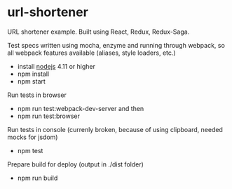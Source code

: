 # url-shortener
URL shortener example.
Built using React, Redux, Redux-Saga.

Test specs written using mocha, enzyme and running through webpack, so all webpack features available (aliases, style loaders, etc.)

- install [nodejs](https://nodejs.org/) 4.11 or higher
- npm install
- npm start

Run tests in browser
- npm run test:webpack-dev-server
and then
- npm run test:browser


Run tests in console (currenly broken, because of using clipboard, needed mocks for jsdom)
- npm test

Prepare build for deploy (output in ./dist folder)
- npm run build

